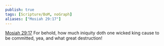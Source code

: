 ```yaml
---
publish: true
tags: [Scripture/BoM, noGraph]
aliases: ["Mosiah 29:17"]
---
```

[Mosiah 29:17](https://churchofjesuschrist.org/study/scriptures/bofm/mosiah/29?lang=eng&id=p17#p17) For behold, how much iniquity doth one wicked king cause to be committed, yea, and what great destruction!
